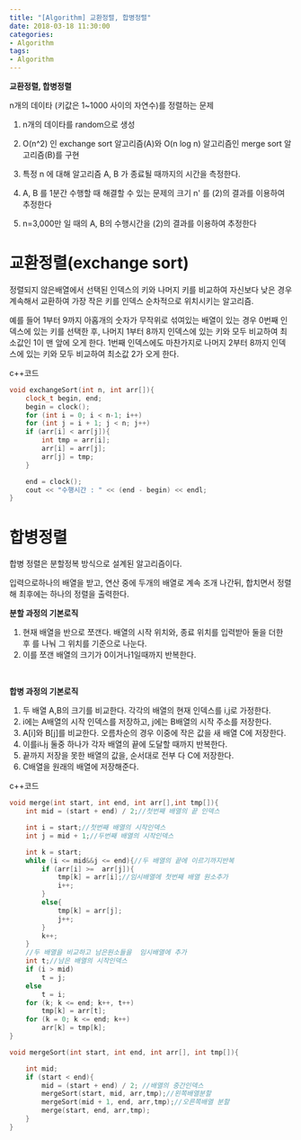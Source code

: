 ```yaml
---
title: "[Algorithm] 교환정렬, 합병정렬"
date: 2018-03-18 11:30:00
categories:
- Algorithm
tags:
- Algorithm
---
```

**교환정렬, 합병정렬**

n개의 데이타 (키값은 1~1000 사이의 자연수)를 정렬하는 문제

1. n개의 데이타를 random으로 생성

2. O(n^2) 인 exchange sort 알고리즘(A)와 O(n log n) 알고리즘인 merge sort 알고리즘(B)를 구현

3. 특정 n 에 대해 알고리즘 A, B 가 종료될 때까지의 시간을 측정한다.

4. A, B 를 1분간 수행할 때 해결할 수 있는 문제의 크기 n' 를 (2)의 결과를 이용하여 추정한다

5. n=3,000만 일 때의 A, B의 수행시간을  (2)의 결과를 이용하여 추정한다

# 교환정렬(exchange sort)
정렬되지 않은배열에서 선택된 인덱스의 키와 나머지 키를 비교하여 자신보다 낮은 경우 계속해서 교환하여 가장 작은 키를 인덱스 순차적으로 위치시키는 알고리즘.

예를 들어 1부터 9까지 아홉개의 숫자가 무작위로 섞여있는 배열이 있는 경우 0번째 인덱스에 있는 키를 선택한 후, 나머지 1부터 8까지 인덱스에 있는 키와 모두 비교하여 최소값인 1이 맨 앞에 오게 한다. 1번째 인덱스에도 마찬가지로 나머지 2부터 8까지 인덱스에 있는 키와 모두 비교하여 최소값 2가 오게 한다.

c++코드
```c++
void exchangeSort(int n, int arr[]){
	clock_t begin, end;
	begin = clock();
	for (int i = 0; i < n-1; i++)
	for (int j = i + 1; j < n; j++)
	if (arr[i] < arr[j]){
		int tmp = arr[i];
		arr[i] = arr[j];
		arr[j] = tmp;
	}

	end = clock();
	cout << "수행시간 : " << (end - begin) << endl;
}
```

# 합병정렬
합병 정렬은 분할정복 방식으로 설계된 알고리즘이다.
<br/>

입력으로하나의 배열을 받고, 연산 중에 두개의 배열로 계속 조개 나간뒤, 합치면서 정렬해 최후에는 하나의 정렬을 출력한다.

**분할 과정의 기본로직**
1. 현재 배열을 반으로 쪼갠다. 배열의 시작 위치와, 종료 위치를 입력받아 둘을 더한 후 를 나눠 그 위치를 기준으로 나눈다.
2. 이를 쪼갠 배열의 크기가 0이거나1일때까지 반복한다.
<br/>

**합병 과정의 기본로직**
1. 두 배열 A,B의 크기를 비교한다. 각각의 배열의 현재 인덱스를 i,j로 가정한다.
2. i에는 A배열의 시작 인덱스를 저장하고, j에는 B배열의 시작 주소를 저장한다.
3. A[i]와 B[j]를  비교한다. 오름차순의 경우 이중에 작은 값을 새 배열 C에 저장한다.
4. 이를i나j 둘중 하나가 각자 배열의 끝에 도달할 때까지 반복한다.
5. 끝까지 저장을 못한 배열의 값을, 순서대로 전부 다 C에 저장한다.
6. C배열을 원래의 배열에 저장해준다.

c++코드
```c++
void merge(int start, int end, int arr[],int tmp[]){
	int mid = (start + end) / 2;//첫번째 배열의 끝 인덱스

	int i = start;//첫번째 배열의 시작인덱스
	int j = mid + 1;//두번째 배열의 시작인덱스

	int k = start;
	while (i <= mid&&j <= end){//두 배열의 끝에 이르기까지반복
		if (arr[i] >=  arr[j]){
			tmp[k] = arr[i];//임시배열에 첫번째 배열 원소추가
			i++;
		}
		else{
			tmp[k] = arr[j];
			j++;
		}
		k++;
	}
	//두 배열을 비교하고 남은원소들을  임시배열에 추가
	int t;//남은 배열의 시작인덱스
	if (i > mid)
		t = j;
	else
		t = i;
	for (k; k <= end; k++, t++)
		tmp[k] = arr[t];
	for (k = 0; k <= end; k++)
		arr[k] = tmp[k];
}

void mergeSort(int start, int end, int arr[], int tmp[]){

	int mid;
	if (start < end){
		mid = (start + end) / 2; //배열의 중간인덱스
		mergeSort(start, mid, arr,tmp);//왼쪽배열분할
		mergeSort(mid + 1, end, arr,tmp);//오른쪽배열 분할
		merge(start, end, arr,tmp);
	}
}
```
